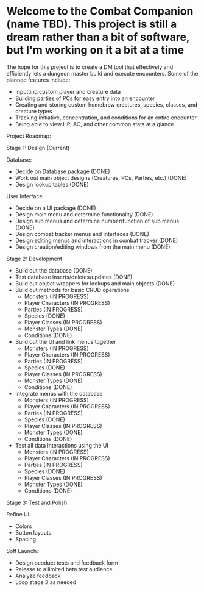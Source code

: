 # Welcome to the Combat Companion (name TBD). This project is still a dream rather than a bit of software, but I'm working on it a bit at a time

The hope for this project is to create a DM tool that effectively and efficiently lets a dungeon master build and execute encounters.
Some of the planned features include:

* Inputting custom player and creature data
* Building parties of PCs for easy entry into an encounter
* Creating and storing custom homebrew creatures, species, classes, and creature types
* Tracking initiative, concentration, and conditions for an entire encounter
* Being able to view HP, AC, and other common stats at a glance

Project Roadmap:

Stage 1: Design (Current)

Database:

* Decide on Database package (DONE)
* Work out main object designs (Creatures, PCs, Parties, etc.) (DONE)
* Design lookup tables (DONE)
  
User Interface:

* Decide on a UI package (DONE)
* Design main menu and determine functionality (DONE)
* Design sub menus and determine number/function of sub menus (DONE)
* Design combat tracker menus and interfaces (DONE)
* Design editing menus and interactions in combat tracker (DONE)
* Design creation/editing windows from the main menu (DONE)

Stage 2: Development

* Build out the database (DONE)
* Test database inserts/deletes/updates (DONE)
* Build out object wrappers for lookups and main objects (DONE)
* Build out methods for basic CRUD operations
  * Monsters (IN PROGRESS)
  * Player Characters (IN PROGRESS)
  * Parties (IN PROGRESS)
  * Species (DONE)
  * Player Classes (IN PROGRESS)
  * Monster Types (DONE)
  * Conditions (DONE)
* Build out the UI and link menus together
  * Monsters (IN PROGRESS)
  * Player Characters (IN PROGRESS)
  * Parties (IN PROGRESS)
  * Species (DONE)
  * Player Classes (IN PROGRESS)
  * Monster Types (DONE)
  * Conditions (DONE)
* Integrate menus with the database
  * Monsters (IN PROGRESS)
  * Player Characters (IN PROGRESS)
  * Parties (IN PROGRESS)
  * Species (DONE)
  * Player Classes (IN PROGRESS)
  * Monster Types (DONE)
  * Conditions (DONE)
* Test all data interactions using the UI
  * Monsters (IN PROGRESS)
  * Player Characters (IN PROGRESS)
  * Parties (IN PROGRESS)
  * Species (DONE)
  * Player Classes (IN PROGRESS)
  * Monster Types (DONE)
  * Conditions (DONE)

Stage 3: Test and Polish

Refine UI:

* Colors
* Button layouts
* Spacing

Soft Launch:

* Design peoduct tests and feedback form
* Release to a limited beta test audience
* Analyze feedback
* Loop stage 3 as needed
